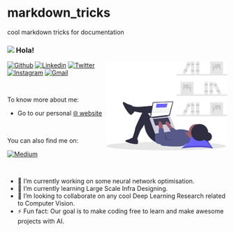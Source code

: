 # markdown_tricks
cool markdown tricks for documentation
<!--img  alt="banner" src="https://github.com/montjoile/montjoile/blob/main/banner.jpg" />-->

### <img src="https://media.giphy.com/media/hvRJCLFzcasrR4ia7z/giphy.gif" width="30px"> Hola!

<img width="55%" align="right" alt="Github" src="https://raw.githubusercontent.com/rishab-sharma/rishab-sharma/main/image.svg" />

[![Github](https://img.shields.io/badge/-Github-330c83?style=flat&logo=Github&logoColor=white)](https://github.com/rodincode)
[![Linkedin](https://img.shields.io/badge/-LinkedIn-330c83?style=flat&logo=Linkedin&logoColor=white)](https://www.linkedin.com/in/rohansahni24071996)
[![Twitter](https://img.shields.io/badge/-Twitter-330c83?style=flat&logo=Twitter&logoColor=white)](https://twitter.com/rodinc_code)
[![Instagram](https://img.shields.io/badge/-Instagram-330c83?style=flat&labelColor=330c83&logo=instagram&logoColor=white)](https://www.instagram.com/rodin_code/)
[![Gmail](https://img.shields.io/badge/-Gmail-330c83?style=flat&logo=Gmail&logoColor=white)](mailto:rodincode@gmail.com)



&nbsp;

To know more about me:

* Go to our personal [🌐 website](http://www.rodincode.github.io)

&nbsp;

You can also find me on:


[![Medium](https://img.shields.io/badge/-Medium-330c83?style=flat&logo=Medium&logoColor=white)](https://medium.com/rodincode)


&nbsp;

- 🔭 I’m currently working on some neural network optimisation.
- 🌱 I’m currently learning Large Scale Infra Designing.
- 👯 I’m looking to collaborate on any cool Deep Learning Research related to Computer Vision.
- ⚡ Fun fact: Our goal is to make coding free to learn and make awesome projects with AI.
